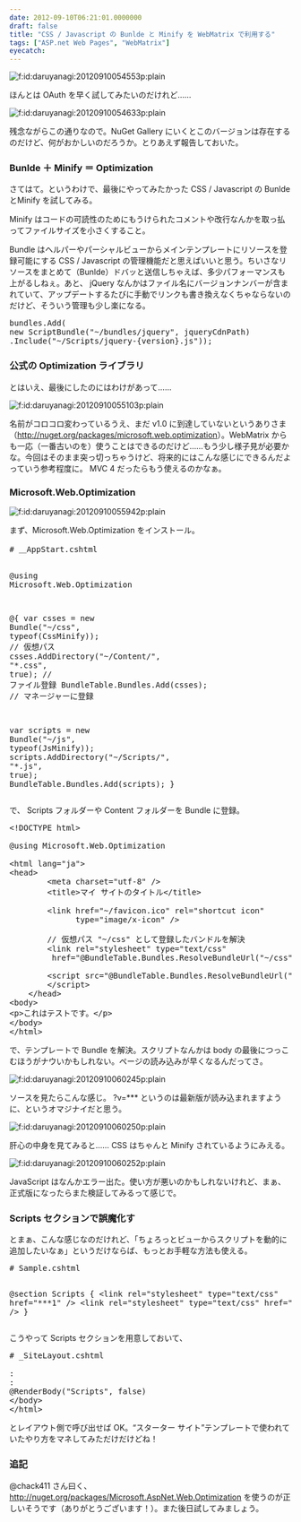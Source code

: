 ```yaml
---
date: 2012-09-10T06:21:01.0000000
draft: false
title: "CSS / Javascript の Bunlde と Minify を WebMatrix で利用する"
tags: ["ASP.net Web Pages", "WebMatrix"]
eyecatch: 
---
```

<p><img src="20120910054553.png" alt="f:id:daruyanagi:20120910054553p:plain" title="f:id:daruyanagi:20120910054553p:plain" class="hatena-fotolife"></p><p>ほんとは OAuth を早く試してみたいのだけれど……</p><p><img src="20120910054633.png" alt="f:id:daruyanagi:20120910054633p:plain" title="f:id:daruyanagi:20120910054633p:plain" class="hatena-fotolife"></p><p>残念ながらこの通りなので。NuGet Gallery にいくとこのバージョンは存在するのだけど、何がおかしいのだろうか。とりあえず報告しておいた。</p>

<div class="section">
<h3>Bunlde ＋ Minify ＝ Optimization</h3>
<p>さてはて。というわけで、最後にやってみたかった CSS / Javascript の Bunlde とMinify を試してみる。 </p><p>Minify はコードの可読性のためにもうけられたコメントや改行なんかを取っ払ってファイルサイズを小さくすること。 </p><p>Bundle はヘルパーやパーシャルビューからメインテンプレートにリソースを登録可能にする CSS / Javascript の管理機能だと思えばいいと思う。ちいさなリソースをまとめて（Bunlde）ドバッと送信しちゃえば、多少パフォーマンスも上がるしねぇ。あと、 jQuery なんかはファイル名にバージョンナンバーが含まれていて、アップデートするたびに手動でリンクも書き換えなくちゃならないのだけど、そういう管理も少し楽になる。</p>
<pre class="code" data-unlink>bundles.Add(
new ScriptBundle(&#34;~/bundles/jquery&#34;, jqueryCdnPath)
.Include(&#34;~/Scripts/jquery-{version}.js&#34;));</pre>
</div>
<div class="section">
<h3>公式の Optimization ライブラリ</h3>
<p>とはいえ、最後にしたのにはわけがあって……</p><p><img src="20120910055103.png" alt="f:id:daruyanagi:20120910055103p:plain" title="f:id:daruyanagi:20120910055103p:plain" class="hatena-fotolife"></p><p>名前がコロコロ変わっているうえ、まだ v1.0 に到達していないというありさま（<a href="http://nuget.org/packages/microsoft.web.optimization">http://nuget.org/packages/microsoft.web.optimization</a>）。WebMatrix からも一応（一番古いのを）使うことはできるのだけど……もう少し様子見が必要かな。今回はそのまま突っ切っちゃうけど、将来的にはこんな感じにできるんだよっていう参考程度に。 MVC 4 だったらもう使えるのかなぁ。</p>

</div>
<div class="section">
<h3>Microsoft.Web.Optimization</h3>
<p><img src="20120910055942.png" alt="f:id:daruyanagi:20120910055942p:plain" title="f:id:daruyanagi:20120910055942p:plain" class="hatena-fotolife"></p><p>まず、Microsoft.Web.Optimization をインストール。</p>
<pre class="code" data-unlink># ＿AppStart.cshtml

@<span class="synStatement">using</span> Microsoft.Web.Optimization

@{
var csses = <span class="synStatement">new</span> Bundle(<span class="synConstant">&quot;~/css&quot;</span>, <span class="synStatement">typeof</span>(CssMinify)); <span class="synComment">// 仮想パス</span>
csses.AddDirectory(<span class="synConstant">&quot;~/Content/&quot;</span>, <span class="synConstant">&quot;*.css&quot;</span>, <span class="synConstant">true</span>); <span class="synComment">// ファイル登録</span>
BundleTable.Bundles.Add(csses); <span class="synComment">// マネージャーに登録</span>

var scripts = <span class="synStatement">new</span> Bundle(<span class="synConstant">&quot;~/js&quot;</span>, <span class="synStatement">typeof</span>(JsMinify));
scripts.AddDirectory(<span class="synConstant">&quot;~/Scripts/&quot;</span>, <span class="synConstant">&quot;*.js&quot;</span>, <span class="synConstant">true</span>);
BundleTable.Bundles.Add(scripts);
}
</pre><p>で、 Scripts フォルダーや Content フォルダーを Bundle に登録。</p>
<pre class="code" data-unlink><span class="synComment">&lt;!DOCTYPE html&gt;</span>

@using Microsoft.Web.Optimization

<span class="synIdentifier">&lt;</span><span class="synStatement">html</span><span class="synIdentifier"> </span><span class="synType">lang</span><span class="synIdentifier">=</span><span class="synConstant">&quot;ja&quot;</span><span class="synIdentifier">&gt;</span>
<span class="synIdentifier">&lt;</span><span class="synStatement">head</span><span class="synIdentifier">&gt;</span>
<span class="synPreProc">        </span><span class="synIdentifier">&lt;</span><span class="synStatement">meta</span><span class="synIdentifier"> </span><span class="synType">charset</span><span class="synIdentifier">=</span><span class="synConstant">&quot;utf-8&quot;</span><span class="synIdentifier"> /&gt;</span>
<span class="synPreProc">        </span><span class="synIdentifier">&lt;</span><span class="synStatement">title</span><span class="synIdentifier">&gt;</span>マイ サイトのタイトル<span class="synIdentifier">&lt;/</span><span class="synStatement">title</span><span class="synIdentifier">&gt;</span>

<span class="synPreProc">        </span><span class="synIdentifier">&lt;</span><span class="synStatement">link</span><span class="synIdentifier"> </span><span class="synType">href</span><span class="synIdentifier">=</span><span class="synConstant">&quot;~/favicon.ico&quot;</span><span class="synIdentifier"> </span><span class="synType">rel</span><span class="synIdentifier">=</span><span class="synConstant">&quot;shortcut icon&quot;</span>
<span class="synIdentifier">              </span><span class="synType">type</span><span class="synIdentifier">=</span><span class="synConstant">&quot;image/x-icon&quot;</span><span class="synIdentifier"> /&gt;</span>

<span class="synPreProc">        // 仮想パス &quot;~/css&quot; として登録したバンドルを解決</span>
<span class="synPreProc">        </span><span class="synIdentifier">&lt;</span><span class="synStatement">link</span><span class="synIdentifier"> </span><span class="synType">rel</span><span class="synIdentifier">=</span><span class="synConstant">&quot;stylesheet&quot;</span><span class="synIdentifier"> </span><span class="synType">type</span><span class="synIdentifier">=</span><span class="synConstant">&quot;text/css&quot;</span>
<span class="synIdentifier">         </span><span class="synType">href</span><span class="synIdentifier">=</span><span class="synConstant">&quot;@BundleTable.Bundles.ResolveBundleUrl(&quot;</span><span class="synIdentifier">~/css</span><span class="synConstant">&quot;)&quot;</span><span class="synIdentifier"> /&gt;</span>

<span class="synPreProc">        </span><span class="synIdentifier">&lt;</span><span class="synStatement">script</span><span class="synIdentifier"> </span><span class="synType">src</span><span class="synIdentifier">=</span><span class="synConstant">&quot;@BundleTable.Bundles.ResolveBundleUrl(&quot;</span><span class="synIdentifier">~/js</span><span class="synConstant">&quot;)&quot;</span><span class="synIdentifier">&gt;</span>
<span class="synSpecial">        </span><span class="synIdentifier">&lt;/</span><span class="synStatement">script</span><span class="synIdentifier">&gt;</span>
<span class="synPreProc">    </span><span class="synIdentifier">&lt;/</span><span class="synStatement">head</span><span class="synIdentifier">&gt;</span>
<span class="synIdentifier">&lt;</span><span class="synStatement">body</span><span class="synIdentifier">&gt;</span>
<span class="synIdentifier">&lt;</span><span class="synStatement">p</span><span class="synIdentifier">&gt;</span>これはテストです。<span class="synIdentifier">&lt;/</span><span class="synStatement">p</span><span class="synIdentifier">&gt;</span>
<span class="synIdentifier">&lt;/</span><span class="synStatement">body</span><span class="synIdentifier">&gt;</span>
<span class="synIdentifier">&lt;/</span><span class="synStatement">html</span><span class="synIdentifier">&gt;</span>
</pre><p>で、テンプレートで Bundle を解決。スクリプトなんかは body の最後につっこむほうがナウいかもしれない。ページの読み込みが早くなるんだってさ。</p><p><img src="20120910060245.png" alt="f:id:daruyanagi:20120910060245p:plain" title="f:id:daruyanagi:20120910060245p:plain" class="hatena-fotolife"></p><p>ソースを見たらこんな感じ。 ?v=*** というのは最新版が読み込まれますように、というオマジナイだと思う。</p><p><img src="20120910060250.png" alt="f:id:daruyanagi:20120910060250p:plain" title="f:id:daruyanagi:20120910060250p:plain" class="hatena-fotolife"></p><p>肝心の中身を見てみると…… CSS はちゃんと Minify されているようにみえる。</p><p><img src="20120910060252.png" alt="f:id:daruyanagi:20120910060252p:plain" title="f:id:daruyanagi:20120910060252p:plain" class="hatena-fotolife"></p><p>JavaScript はなんかエラー出た。使い方が悪いのかもしれないけれど、まぁ、正式版になったらまた検証してみるって感じで。</p>

</div>
<div class="section">
<h3>Scripts セクションで誤魔化す</h3>
<p>とまぁ、こんな感じなのだけれど、「ちょろっとビューからスクリプトを動的に追加したいなぁ」というだけならば、もっとお手軽な方法も使える。</p>
<pre class="code" data-unlink># Sample.cshtml

@section Scripts
{
&lt;link rel=&#34;stylesheet&#34; type=&#34;text/css&#34; href=&#34;***1&#34; /&gt;
&lt;link rel=&#34;stylesheet&#34; type=&#34;text/css&#34; href=&#34;***2&#34; /&gt;
}</pre><p>こうやって Scripts セクションを用意しておいて、</p>
<pre class="code" data-unlink># _SiteLayout.cshtml

:
:
@RenderBody(&#34;Scripts&#34;, false)
&lt;/body&gt;
&lt;/html&gt;</pre><p>とレイアウト側で呼び出せば OK。“スターター サイト”テンプレートで使われていたやり方をマネしてみただけだけどね！</p>

</div>
<div class="section">
<h3>追記</h3>
<p>@chack411 さん曰く、 <a href="http://nuget.org/packages/Microsoft.AspNet.Web.Optimization">http://nuget.org/packages/Microsoft.AspNet.Web.Optimization</a> を使うのが正しいそうです（ありがとうございます！）。また後日試してみましょう。</p>

</div>